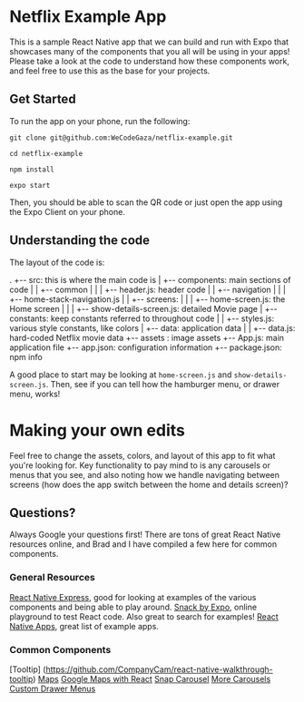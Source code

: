 # Netflix Example  App

This is a sample React Native app that we can build and run with Expo  that showcases many of the components that you all will be using in your apps! Please take a look at the code to understand how these components work, and feel free to use this as the base for your projects.

## Get Started
To run the app on your phone, run the following:

`git clone git@github.com:WeCodeGaza/netflix-example.git`

`cd netflix-example`

`npm install`

`expo start`

Then, you should be able to scan the QR code or just open the app using the Expo Client on your phone.

## Understanding the code
The layout of the code is:

.
+-- src: this is where the main code is
|	+-- components: main sections of code
|	|	+-- common
|	|	|	+-- header.js: header code
|	|	+-- navigation
|	|	|	+-- home-stack-navigation.js
|	|	+-- screens:
|	|	|	+-- home-screen.js: the Home screen
|	|	|	+-- show-details-screen.js: detailed Movie page
|	+-- constants: keep constants referred to throughout code
|	|	+-- styles.js: various style constants, like colors
|	+-- data: application data
|	|	+-- data.js: hard-coded Netflix movie data
+-- assets : image assets
+-- App.js: main application file
+-- app.json: configuration information
+-- package.json: npm info

A good place to start may be looking at `home-screen.js` and `show-details-screen.js`.
Then, see if you can tell how the hamburger menu, or drawer menu, works!

# Making your own edits
Feel free to change the assets, colors, and layout of this app to fit what you're  looking for. Key functionality to pay mind to is any carousels or menus that you see, and also noting how we handle navigating between screens (how does the app switch between the home and details screen)?

## Questions?
Always Google your questions first! There are tons of great React Native resources online, and Brad and I have compiled a few here for common components.

### General Resources
[React Native Express](http://www.reactnativeexpress.com/), good for looking at examples of the various components and being able to play around.
[Snack by Expo](https://snack.expo.io/), online playground to test React code. Also great to search for examples!
[React Native Apps](https://github.com/ReactNativeNews/React-Native-Apps), great list of example apps.

### Common Components
[Tooltip] (https://github.com/CompanyCam/react-native-walkthrough-tooltip)
[Maps](https://github.com/react-community/react-native-maps)
[Google Maps with React](https://codeburst.io/react-native-google-map-with-react-native-maps-572e3d3eee14)
[Snap Carousel](https://www.npmjs.com/package/react-native-snap-carousel)
[More Carousels](https://blog.expo.io/introducing-sideswipe-a-cross-platform-carousel-for-react-native-8b9a0f18df53)
[Custom Drawer Menus](https://codeburst.io/custom-drawer-using-react-navigation-80abbab489f7)

